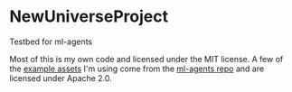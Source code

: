 # NewUniverseProject
Testbed for ml-agents

Most of this is my own code and licensed under the MIT license. A few of the [example assets](Assets/ML-Agents/Examples/) I'm using
come from the [ml-agents repo](https://github.com/Unity-Technologies/ml-agents) and are licensed under Apache 2.0.
